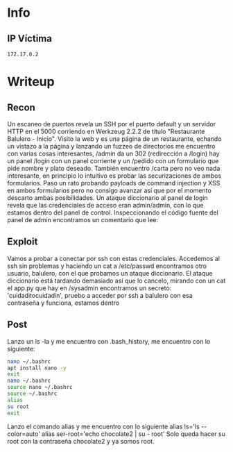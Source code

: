 # Info
## IP Víctima
```
172.17.0.2
```
# Writeup
## Recon
Un escaneo de puertos revela un SSH por el puerto default y un servidor HTTP en el 5000 corriendo en Werkzeug 2.2.2 de título "Restaurante Balulero - Inicio".
Visito la web y es una página de un restaurante, echando un vistazo a la página y lanzando un fuzzeo de directorios me encuentro con varias cosas interesantes, /admin da un 302 (redirección a /login) hay un panel /login con un panel corriente y un /pedido con un formulario que pide nombre y plato deseado. También encuentro /carta pero no veo nada interesante, en principio lo intuitivo es probar las securizaciones de ambos formularios.
Paso un rato probando payloads de command injection y XSS en ambos formularios pero no consigo avanzar así que por el momento descarto ambas posibilidades. Un ataque diccionario al panel de login revela que las credenciales de acceso eran admin/admin, con lo que estamos dentro del panel de control.
Inspeccionando el código fuente del panel de admin encontramos un comentario que lee:
<!-- Backup de acceso: sysadmin:backup123 -->
## Exploit
Vamos a probar a conectar por ssh con estas credenciales. Accedemos al ssh sin problemas y haciendo un cat a /etc/passwd encontramos otro usuario, balulero, con el que probamos un ataque diccionario. El ataque diccionario está tardando demasiado así que lo cancelo, mirando con un cat el app.py que hay en /sysadmin encontramos un secreto: 'cuidaditocuidadin', pruebo a acceder por ssh a balulero con esa contraseña y funciona, estamos dentro
## Post
Lanzo un ls -la y me encuentro con .bash_history, me encuentro con lo siguiente:
``` bash
nano ~/.bashrc
apt install nano -y
exit
nano ~/.bashrc
source nano ~/.bashrc
source ~/.bashrc
alias
su root
exit
```
Lanzo el comando alias y me encuentro con lo siguiente alias ls='ls --color=auto'
alias ser-root='echo chocolate2 | su - root'
Solo queda hacer su root con la contraseña chocolate2 y ya somos root.